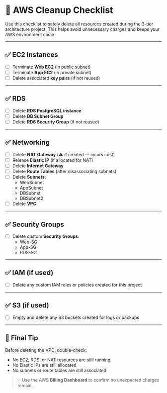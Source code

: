 # 🧹 AWS Cleanup Checklist

Use this checklist to safely delete all resources created during the 3-tier architecture project. This helps avoid unnecessary charges and keeps your AWS environment clean.

---

## ✅ EC2 Instances

- [ ] Terminate **Web EC2** (in public subnet)
- [ ] Terminate **App EC2** (in private subnet)
- [ ] Delete associated **key pairs** (if not reused)

---

## ✅ RDS

- [ ] Delete **RDS PostgreSQL instance**
- [ ] Delete **DB Subnet Group**
- [ ] Delete **RDS Security Group** (if not reused)

---

## ✅ Networking

- [ ] Delete **NAT Gateway** (⚠️ if created — incurs cost)
- [ ] Release **Elastic IP** (if allocated for NAT)
- [ ] Delete **Internet Gateway**
- [ ] Delete **Route Tables** (after disassociating subnets)
- [ ] Delete **Subnets**:
  - WebSubnet
  - AppSubnet
  - DBSubnet
  - DBSubnet2
- [ ] Delete **VPC**

---

## ✅ Security Groups

- [ ] Delete custom **Security Groups**:
  - Web-SG
  - App-SG
  - RDS-SG

---

## ✅ IAM (if used)

- [ ] Delete any custom IAM roles or policies created for this project

---

## ✅ S3 (if used)

- [ ] Empty and delete any S3 buckets created for logs or backups

---

## 🧠 Final Tip

Before deleting the VPC, double-check:
- No EC2, RDS, or NAT resources are still running
- No Elastic IPs are still allocated
- No subnets or route tables are still associated

> 💡 Use the AWS **Billing Dashboard** to confirm no unexpected charges remain.


